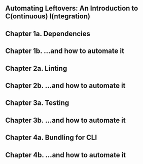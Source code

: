 Automating Leftovers: An Introduction to C(ontinuous) I(ntegration)
-------------------------------------------------------------------

Chapter 1a. Dependencies
------------------------

Chapter 1b. ...and how to automate it
-------------------------------------

Chapter 2a. Linting
-------------------

Chapter 2b. ...and how to automate it
-------------------------------------

Chapter 3a. Testing
-------------------

Chapter 3b. ...and how to automate it
-------------------------------------

Chapter 4a. Bundling for CLI
----------------------------

Chapter 4b. ...and how to automate it
-------------------------------------
